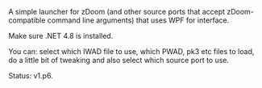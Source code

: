 A simple launcher for zDoom (and other source ports that accept zDoom-compatible command line arguments) that uses WPF for interface.

Make sure .NET 4.8 is installed.

You can: select which IWAD file to use, which PWAD, pk3 etc files to load, do a little bit of tweaking and also select which source port to use.

Status: v1.p6.
